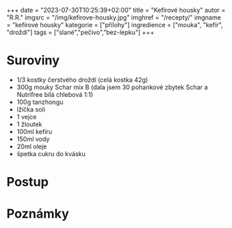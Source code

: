 +++
date = "2023-07-30T10:25:39+02:00"
title = "Kefírové housky"
autor = "R.R."
imgsrc = "/img/kefirove-housky.jpg"
imghref = "/recepty/"
imgname = "kefírové housky"
kategorie = ["přílohy"]
ingredience = ["mouka", "kefír", "droždí"]
tags = ["slané","pečivo","bez-lepku"]
+++

# Suroviny
- 1/3 kostky čerstvého droždí (celá kostka 42g)
- 300g mouky Schar mix B (dala jsem 30 pohankové zbytek Schar a Nutrifree bílá chlebová 1:1)
- 100g tanzhongu
- lžíčka soli
- 1 vejce
- 1 žloutek
- 100ml kefíru
- 150ml vody
- 20ml oleje
- špetka cukru do kvásku



# Postup



# Poznámky

<!--Poslední dobou se syn oblíbil hamburgery. Ze začátku jsem hodne kupovala bulky od Scharu, ale nějak nám kupované přestaly úplně chutnat. Já v podstatě peču hodně intuitivně, a kolikrát z toho co mám právě doma nebo co potřebuji v tu danou chvíli zpracovat. Přesně tak vznikly tyto bulky, které máme opravdu hodně rádi a nejen na hamburgery.

1/3 kostičky čerstvého droždí
300g mouky Schar mix B
100g tanzhongu
lžíčka soli
1 vejce
1 žloutek
100ml kefíru
150ml vody
20ml oleje
lžíčka sladidla
Nejprve si přípravte tanzhong. Kdo peče více, je lepší udělat do zásoby, uložit do lednice a odebírat. Pokud chcete jen na tyto bulky, smíchejte 35g hladké rýžové mouky a 90ml vody, zahřejte cca na 65 stupňů a za stálého míchání počkejte až se z toho stane hustší kaše. Odstavte a ještě chvíli míchejte. Do testa použijte studené nebo jen lehce vlažné.

Z droždí, 30ml vody, lžičky sladidla a trochy mouky nechte vzejít kvásek.

Poté přidejte ostatní suroviny a vypracujte hladké těsto, které přikryté nechte zdvojnásobit objem.

Troubu predehřejte na 220 stupňů, na spodní rošt dejte plech a cca půl litru vody.

Z vykynutého těsta vypracujte 5 bulek a nechte ještě cca 20 minut odpočívat pod igelitem.

Potřete vajíčkem, posypte sezamem a vložte do trouby. Po deseti minutách vytáhněte plech s vodou a dopékejte do zezlátnutí.
-->
